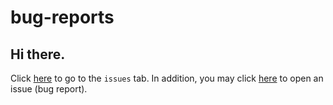 # bug-reports

## Hi there.

Click [here](https://github.com/royalcraft-co/bug-reports/issues) to go to the `issues` tab. In addition, you may click [here](https://github.com/royalcraft-co/bug-reports/issues/new) to open an issue (bug report).
